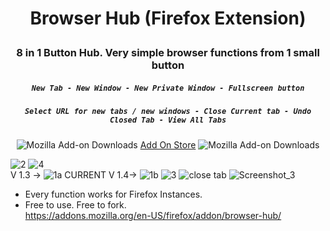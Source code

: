 # <p align="center"> Browser Hub (Firefox Extension)</p>
### <p align="center">8 in 1 Button Hub. Very simple browser functions from 1 small button</p>
##### <p align="center">`New Tab - New Window - New Private Window - Fullscreen button`</p>
##### <p align="center">`Select URL for new tabs / new windows - Close Current tab - Undo Closed Tab - View All Tabs`</p>
<div align="center">
  
![Mozilla Add-on Downloads](https://img.shields.io/amo/dw/browserhub%40soulhotel.net)
[Add On Store](https://addons.mozilla.org/en-US/firefox/addon/browser-hub/)
![Mozilla Add-on Downloads](https://img.shields.io/amo/dw/minmaxclose%40soulhotel.net)
</div>


![2](https://github.com/soulhotel/BrowserHub-Firefox-Extension-/assets/155501797/712fe893-fdc9-4767-84b9-bf676e12f3f7)
![4](https://github.com/soulhotel/BrowserHub-Firefox-Extension-/assets/155501797/deaae4dc-ddfe-40e8-8e9e-98ece3504cfa)<br>
V 1.3 ->
![1a](https://github.com/soulhotel/BrowserHub-Firefox-Extension-/assets/155501797/6cdd2cc0-2492-4cad-adb3-0e6f05112a31)
CURRENT V 1.4->
![1b](https://github.com/soulhotel/BrowserHub-Firefox-Extension-/assets/155501797/33b79e30-c10c-4e5a-9471-f42fa384bd7e)
![3](https://github.com/soulhotel/BrowserHub-Firefox-Extension-/assets/155501797/5d8a3d63-c5b9-4217-a894-5319ff8d5e40)
![close tab](https://github.com/soulhotel/BrowserHub-Firefox-Extension-/assets/155501797/34dd1b75-a3c8-4ec2-9b3e-9af89eb1dd75)
![Screenshot_3](https://github.com/soulhotel/BrowserHub-Firefox-Extension-/assets/155501797/58b822eb-a0f5-4852-9c24-c43b4cfb03f4)

- Every function works for Firefox Instances.<br>
- Free to use. Free to fork.<br>
https://addons.mozilla.org/en-US/firefox/addon/browser-hub/
